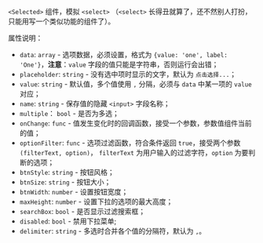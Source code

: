 `<Selected>` 组件，模拟 `<select>` （`<select>` 长得丑就算了，还不然别人打扮，只能用写一个类似功能的组件了）。

属性说明：

- `data`: `array` - 选项数据，必须设置，格式为 `{value: 'one', label: 'One'}`，**注意**：`value` 字段的值只能是字符串，否则运行会出错；
- `placeholder`: `string` - 没有选中项时显示的文字，默认为 `点击选择...`；
- `value`: `string` - 默认值，多个值使用 `,` 分隔，必须与 `data` 中某一项的 `value` 对应；
- `name`: `string` - 保存值的隐藏 `<input>` 字段名称；
- `multiple`： `bool` - 是否为多选；
- `onChange`: `func` - 值发生变化时的回调函数，接受一个参数，参数值组件当前的值；
- `optionFilter`: `func` - 选项过滤函数，符合条件返回 `true`，接受两个参数 `(filterText, option)`， `filterText` 为用户输入的过滤字符，`option` 为要判断的选项；
- `btnStyle`: `string` - 按钮风格；
- `btnSize`: `string` - 按钮大小；
- `btnWidth`: `number` - 设置按钮宽度；
- `maxHeight`: `number` - 设置下拉的选项的最大高度；
- `searchBox`:  `bool` - 是否显示过滤搜索框；
- `disabled`: `bool` - 禁用下拉菜单;
- `delimiter`:  `string` - 多选时合并各个值的分隔符，默认为 `,`。
